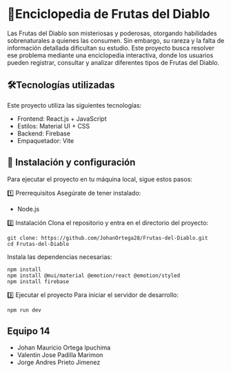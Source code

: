 # 📖Enciclopedia de Frutas del Diablo 
Las Frutas del Diablo son misteriosas y poderosas, otorgando habilidades sobrenaturales a quienes las consumen. Sin embargo, su rareza y la falta de información detallada dificultan su estudio. Este proyecto busca resolver ese problema mediante una enciclopedia interactiva, donde los usuarios pueden registrar, consultar y analizar diferentes tipos de Frutas del Diablo.

## 🛠️Tecnologías utilizadas
Este proyecto utiliza las siguientes tecnologías:

- Frontend: React.js + JavaScript
- Estilos: Material UI + CSS 
- Backend: Firebase 
- Empaquetador: Vite

## 📌 Instalación y configuración
Para ejecutar el proyecto en tu máquina local, sigue estos pasos:

1️⃣ Prerrequisitos
Asegúrate de tener instalado:
- Node.js

2️⃣ Instalación
Clona el repositorio y entra en el directorio del proyecto:
```
git clone: https://github.com/JohanOrtega28/Frutas-del-Diablo.git
cd Frutas-del-Diablo
```
Instala las dependencias necesarias:
```
npm install
npm install @mui/material @emotion/react @emotion/styled
npm install firebase
```
3️⃣ Ejecutar el proyecto
Para iniciar el servidor de desarrollo:
```
npm run dev
```
## Equipo 14
- Johan Mauricio Ortega Ipuchima
- Valentin Jose Padilla Marimon
- Jorge Andres Prieto Jimenez
